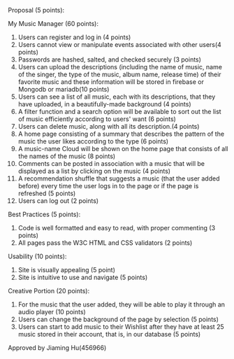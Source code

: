 Proposal (5 points):

My Music Manager (60 points): 
1) Users can register and log in (4 points) 
2) Users cannot view or manipulate events associated with other users(4 points) 
3) Passwords are hashed, salted, and checked securely (3 points) 
4) Users can upload the descriptions (including the name of music, name of the singer, the type of the music, album name, release time) of their favorite music and these information will be stored in firebase or Mongodb or mariadb(10 points) 
5) Users can see a list of all music, each with its descriptions, that they have uploaded, in a beautifully-made background (4 points) 
6) A filter function and a search option will be available to sort out the list of music efficiently according to users' want (6 points) 
7) Users can delete music, along with all its description.(4 points) 
8) A home page consisting of a summary that describes the pattern of the music the user likes according to the type (6 points) 
9) A music-name Cloud will be shown on the home page that consists of all the names of the music  (8 points) 
10) Comments can be posted in association with a music that will be displayed as a list by clicking on the music (4 points) 
11) A recommendation shuffle that suggests a music (that the user added before) every time the user logs in to the page or if the page is refreshed (5 points) 
12) Users can log out (2 points)

Best Practices (5 points): 
1) Code is well formatted and easy to read, with proper commenting (3 points) 
2) All pages pass the W3C HTML and CSS validators (2 points)

Usability (10 points): 
1) Site is visually appealing (5 point) 
2) Site is intuitive to use and navigate (5 points)

Creative Portion (20 points): 
1) For the music that the user added, they will be able to play it through an audio player (10 points) 
2) Users can change the background of the page by selection (5 points) 
3) Users can start to add music to their Wishlist after they have at least 25 music stored in their account, that is, in our database (5 points)

Approved by Jiaming Hu(456966)